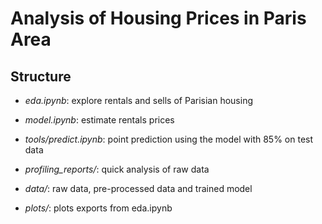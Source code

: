 # Analysis of Housing Prices in Paris Area

## Structure
- *eda.ipynb*: explore rentals and sells of Parisian housing
- *model.ipynb*: estimate rentals prices
- *tools/predict.ipynb*: point prediction using the model with 85% on test data

- *profiling_reports/*: quick analysis of raw data
- *data/*: raw data, pre-processed data and trained model
- *plots/*: plots exports from eda.ipynb

